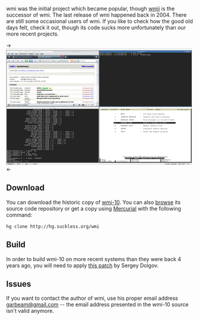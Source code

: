 wmi was the initial project which became popular, though [wmii](http://wmii.suckless.org) is the
successor of wmi. The last release of wmi happened back in 2004. There are still
some occasional users of wmi. If you like to check how the good old days felt,
check it out, though its code sucks more unfortunately than our more
recent projects.

->[![Screenshot](screenshots/wmi-20080718s.png)](screenshots/wmi-20080718.png)<-

Download
--------
You can download the historic copy of
[wmi-10](http://dl.suckless.org/misc/wmi-10.tar.gz). You can also [browse](http://hg.suckless.org/wmi) its source code repository or get a copy using [Mercurial](http://www.selenic.com/mercurial/) with the following command:

	hg clone http://hg.suckless.org/wmi

Build
-----
In order to build wmi-10 on more recent systems than they were back 4
years ago, you will need to apply [this
patch](wmi-10_compile_fixes.diff) by Sergey Dolgov.

Issues
------
If you want to contact the author of wmi, use his proper email address
[garbeam@gmail.com](mailto:garbeam@gmail.com) -- the email address presented in
the wmi-10 source isn't valid anymore.
